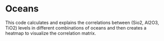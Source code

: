 # Oceans
This code calculates and explains the correlations between (Sio2, Al2O3, TiO2) levels in different combinations of oceans and then creates a heatmap to visualize the correlation matrix.
